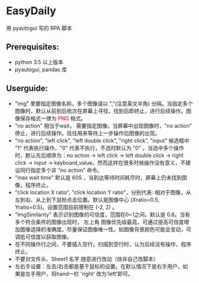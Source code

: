 # EasyDaily
用 pyautogui 写的 RPA 脚本

## Prerequisites:
- python 3.5 以上版本
- pyautogui, pandas 库  

## Userguide:
- "img" 里要指定图像名称，多个图像请以 ","(注意英文半角) 分隔。当指定多个图像时，默认从前到后依次在屏幕上寻找，找到后即终止，进行后续操作。图像保存格式一律为 <font color='red'>PNG</font> 格式。
- "no action" 相当于wait， 需要指定图像。当屏幕中出现图像时，"no action" 停止，进行后续操作。往往用来等待上一步操作后图像的出现。
- "no action", "left click", "left double click", "right click", "input" 候选框中 "1" 代表执行操作，"0" 代表不执行，不选时默认为 "0" 。当选中多个操作时，默认先后顺序为：no action → left click → left double click → right click → input → keyboard_value。然而这样在很多时候操作没有意义，不建议同行指定多个非 "no action" 命令。
- "max wait time" 默认是 60S ，当到达等待时间耗尽时，屏幕上仍未找到图像，程序终止。
- "click location X ratio", "click location Y ratio"，分别代表: 相对于图像，从左到右、从上到下鼠标点击位置。默认是图像中心 (Xratio=0.5, Yratio=0.5)。设置范围目前限制在 (-2, 2) 。
- "ImgSimilarity" 表示识别图像的可信度，范围在0~1之间。默认是 0.8。当有多个符合条件的图像出现时， 左上角 图像优先级最高，可通过提高可信度增加图像选择的准确度。尽量保证图像唯一性。如图像背景颜色可能会变动，可调低可信度以获取图像。
- 在不同操作行之间，不要插入空行。扫描到空行时，认为后续没有操作，程序终止。
-	不要对文件头、Sheet1 名字 随意进行改动（除非自己改脚本）
-	左右手设置：左击/右击都是基于鼠标的设置。在默认情况下是右手用户，如果是左手用户，将hand一栏 'right' 改为'left'即可。
